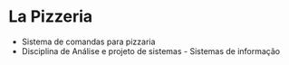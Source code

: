 # La Pizzeria
- Sistema de comandas para pizzaria 
- Disciplina de Análise e projeto de sistemas - Sistemas de informação